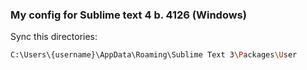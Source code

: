 ### My config for Sublime text 4 b. 4126 (Windows)

Sync this directories:

```sh
C:\Users\{username}\AppData\Roaming\Sublime Text 3\Packages\User
```

